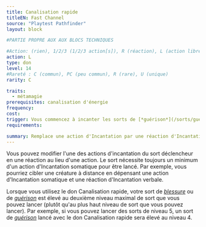 ```yaml
---
title: Canalisation rapide
titleEN: Fast Channel
source: "Playtest Pathfinder"
layout: block

#PARTIE PROPRE AUX AUX BLOCS TECHNIQUES

#Action: (rien), 1/2/3 (1/2/3 action[s]), R (réaction), L (action libre)
action: L
type: don
level: 14
#Rareté : C (commun), PC (peu commun), R (rare), U (unique)
rarity: C

traits:
  - métamagie
prerequisites: canalisation d'énergie
frequency: 
cost: 
trigger: Vous commencez à incanter les sorts de [*guérison*](/sorts/guérison.html) ou de [*blessure*](/sorts/blessure.html) dans le cadre d'une [Canalisation d'énergie](/classes/prêtre.html#canalisation-dénergie)
requirements:

summary: Remplace une action d'Incantation par une réaction d'Incantation lors d'une canalisation d'énergie
---
```


Vous pouvez modifier l'une des actions d'incantation du sort déclencheur en une réaction au lieu d'une action. Le sort nécessite toujours un minimum d'un action d'Incantation somatique pour être lancé. Par exemple, vous pourriez cibler une créature à distance en dépensant une action d'Incantation somatique et une réaction d'Incantation verbale.

Lorsque vous utilisez le don Canalisation rapide, votre sort de [*blessure*](/sorts/blessure.html) ou de [*guérison*](/sorts/guérison.html) est élevé au deuxième niveau maximal de sort que vous pouvez lancer (plutôt qu'au plus haut niveau de sort que vous pouvez lancer). Par exemple, si vous pouvez lancer des sorts de niveau 5, un sort de [*guérison*](/sorts/guérison.html) lancé avec le don Canalisation rapide sera élevé au niveau 4.
